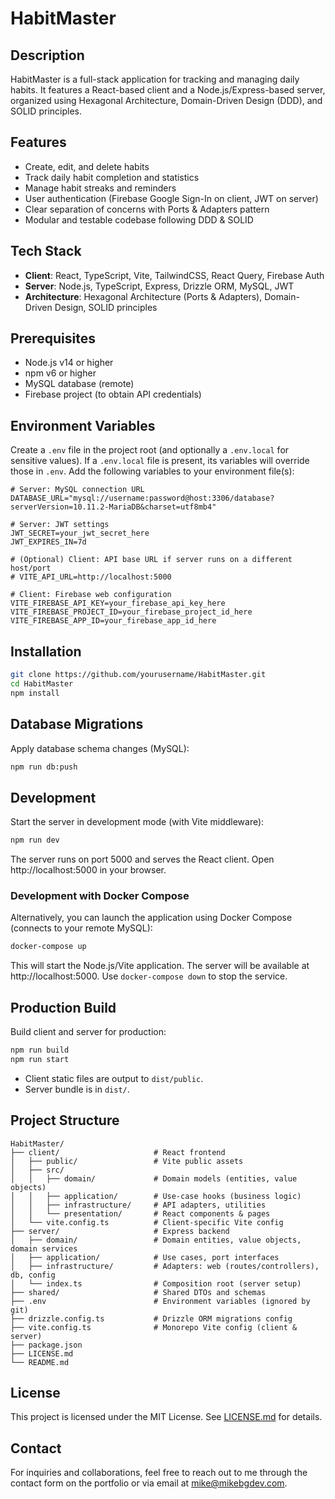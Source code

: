 # HabitMaster

## Description

HabitMaster is a full-stack application for tracking and managing daily habits. It features a React-based client and a Node.js/Express-based server, organized using Hexagonal Architecture, Domain-Driven Design (DDD), and SOLID principles.

## Features

- Create, edit, and delete habits
- Track daily habit completion and statistics
- Manage habit streaks and reminders
- User authentication (Firebase Google Sign-In on client, JWT on server)
- Clear separation of concerns with Ports & Adapters pattern
- Modular and testable codebase following DDD & SOLID

## Tech Stack

- **Client**: React, TypeScript, Vite, TailwindCSS, React Query, Firebase Auth
- **Server**: Node.js, TypeScript, Express, Drizzle ORM, MySQL, JWT
- **Architecture**: Hexagonal Architecture (Ports & Adapters), Domain-Driven Design, SOLID principles

## Prerequisites

- Node.js v14 or higher
- npm v6 or higher
- MySQL database (remote)
- Firebase project (to obtain API credentials)

## Environment Variables

Create a `.env` file in the project root (and optionally a `.env.local` for sensitive values). If a `.env.local` file is present, its variables will override those in `.env`.
Add the following variables to your environment file(s):

```dotenv
# Server: MySQL connection URL
DATABASE_URL="mysql://username:password@host:3306/database?serverVersion=10.11.2-MariaDB&charset=utf8mb4"

# Server: JWT settings
JWT_SECRET=your_jwt_secret_here
JWT_EXPIRES_IN=7d

# (Optional) Client: API base URL if server runs on a different host/port
# VITE_API_URL=http://localhost:5000

# Client: Firebase web configuration
VITE_FIREBASE_API_KEY=your_firebase_api_key_here
VITE_FIREBASE_PROJECT_ID=your_firebase_project_id_here
VITE_FIREBASE_APP_ID=your_firebase_app_id_here
```

## Installation

```bash
git clone https://github.com/yourusername/HabitMaster.git
cd HabitMaster
npm install
```

## Database Migrations

Apply database schema changes (MySQL):

```bash
npm run db:push
```

## Development

Start the server in development mode (with Vite middleware):

```bash
npm run dev
```

The server runs on port 5000 and serves the React client. Open http://localhost:5000 in your browser.

### Development with Docker Compose

Alternatively, you can launch the application using Docker Compose (connects to your remote MySQL):

```bash
docker-compose up
```

This will start the Node.js/Vite application. The server will be available at http://localhost:5000. Use `docker-compose down` to stop the service.

## Production Build

Build client and server for production:

```bash
npm run build
npm run start
```

- Client static files are output to `dist/public`.
- Server bundle is in `dist/`.

## Project Structure

```
HabitMaster/
├── client/                     # React frontend
│   ├── public/                 # Vite public assets
│   ├── src/
│   │   ├── domain/             # Domain models (entities, value objects)
│   │   ├── application/        # Use-case hooks (business logic)
│   │   ├── infrastructure/     # API adapters, utilities
│   │   └── presentation/       # React components & pages
│   └── vite.config.ts          # Client-specific Vite config
├── server/                     # Express backend
│   ├── domain/                 # Domain entities, value objects, domain services
│   ├── application/            # Use cases, port interfaces
│   ├── infrastructure/         # Adapters: web (routes/controllers), db, config
│   └── index.ts                # Composition root (server setup)
├── shared/                     # Shared DTOs and schemas
├── .env                        # Environment variables (ignored by git)
├── drizzle.config.ts           # Drizzle ORM migrations config
├── vite.config.ts              # Monorepo Vite config (client & server)
├── package.json
├── LICENSE.md
└── README.md
```

## License

This project is licensed under the MIT License. See [LICENSE.md](LICENSE.md) for details.

## Contact

For inquiries and collaborations, feel free to reach out to me through the contact form on the portfolio or via email at [mike@mikebgdev.com](mailto:mike@mikebgdev.com).
